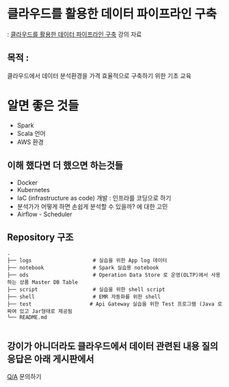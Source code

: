 # 클라우드를 활용한 데이터 파이프라인 구축  

: [클라우드를 활용한 데이터 파이프라인 구축](https://fastcampus.co.kr/data_online_pipeline) 강의 자료

## 목적 : 
클라우드에서 데이터 분석환경을 가격 효율적으로 구축하기 위한 기초 교육
 
# 알면 좋은 것들
* Spark 
* Scala 언어
* AWS 환경

## 이해 했다면 더 했으면 하는것들
* Docker
* Kubernetes
* IaC (infrastructure as code) 개발 : 인프라를 코딩으로 하기 
* 분석가가 어떻게 하면 손쉽게 분석할 수 있을까? 에 대한 고민
* Airflow - Scheduler 
 
## Repository 구조
```
.
├── logs                    # 실습을 위한 App log 데이터
├── notebook                # Spark 실습용 notebook 
├── ods                     # Operation Data Store 로 운영(OLTP)에서 사용하는 상품 Master DB Table 
├── script                  # 실습을 위한 shell script 
├── shell                   # EMR 자동화를 위한 shell
├── test                   # Api Gateway 실습을 위한 Test 프로그램 (Java 로 짜여 있고 Jar형태로 제공됨 
└── README.md
 
```

## 강이가 아니더라도 클라우드에서 데이터 관련된 내용 질의 응답은 아래 게시판에서 

[Q/A](https://fastcampus.co.kr/qna/206742) 문의하기
